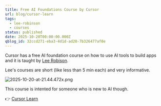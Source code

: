 ```yaml
---
title: Free AI Foundations Course by Cursor
url: blog/cursor-learn
tags:
  - lee-robinson
  - courses
status: published
date: 2025-10-20T00:00:00.000Z
qblog_id: 32ccd271-eba3-4d1d-ad20-7b326477af0e
---
```


Cursor has a free AI foundation course on how to use AI tools to build apps and it is taught by [Lee Robison](https://leerob.com/). 

Lee's courses are short (like less than 5 min each) and very informative.  

![2025-10-20-at-21.44.472x.png](https://images.nesin.io/f_auto,q_auto/qblog/AIEngineerGuide/2025-10/obxnu2zrp5a0jrt9bf3j)

This course is intented for someone who is new to AI though.

👉 [Cursor Learn](https://cursor.com/learn)